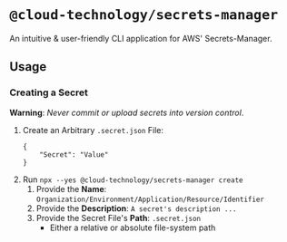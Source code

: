 # `@cloud-technology/secrets-manager` #

An intuitive & user-friendly CLI application for AWS' Secrets-Manager.

## Usage ##

### Creating a Secret ###

**Warning**: *Never commit or upload secrets into version control*. 

1. Create an Arbitrary `.secret.json` File:
   ```json5
   {
       "Secret": "Value"
   }
   ```
2. Run `npx --yes @cloud-technology/secrets-manager create`
   1. Provide the **Name**: `Organization/Environment/Application/Resource/Identifier`
   2. Provide the **Description**: `A secret's description ...`
   3. Provide the Secret File's **Path**: `.secret.json`
      - Either a relative or absolute file-system path